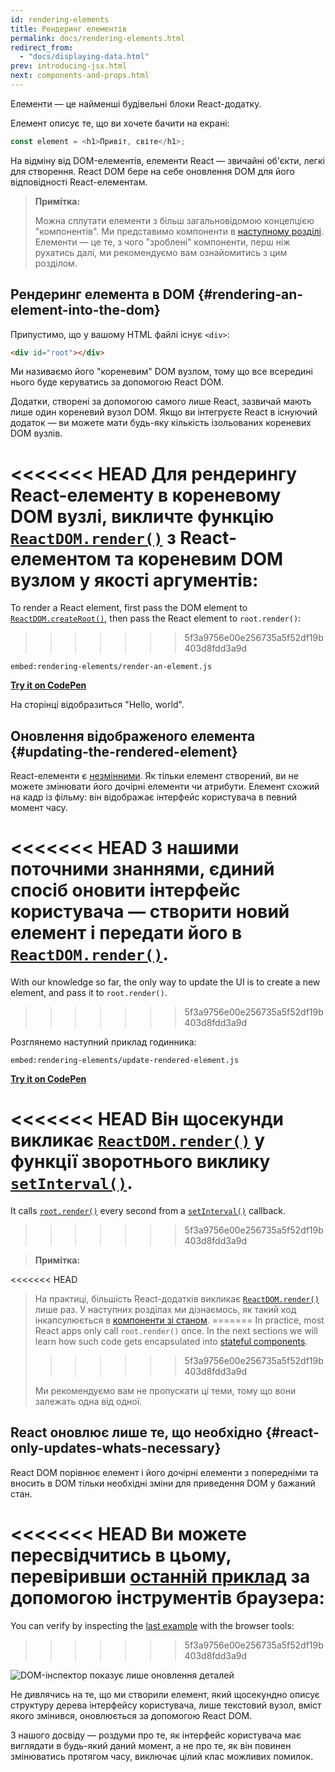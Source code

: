 ```yaml
---
id: rendering-elements
title: Рендеринг елементів
permalink: docs/rendering-elements.html
redirect_from:
  - "docs/displaying-data.html"
prev: introducing-jsx.html
next: components-and-props.html
---
```


Елементи — це найменші будівельні блоки React-додатку.

Елемент описує те, що ви хочете бачити на екрані:

```js
const element = <h1>Привіт, світе</h1>;
```

На відміну від DOM-елементів, елементи React — звичайні об'єкти, легкі для створення. React DOM бере на себе оновлення DOM для його відповідності React-елементам.

>**Примітка:**
>
>Можна сплутати елементи з більш загальновідомою концепцією "компонентів". Ми представимо компоненти в [наступному розділі](/docs/components-and-props.html). Елементи — це те, з чого "зроблені" компоненти, перш ніж рухатись далі, ми рекомендуємо вам ознайомитись з цим розділом.

## Рендеринг елемента в DOM {#rendering-an-element-into-the-dom}

Припустимо, що у вашому HTML файлі існує `<div>`:

```html
<div id="root"></div>
```

Ми називаємо його "кореневим" DOM вузлом, тому що все всередині нього буде керуватись за допомогою React DOM.

Додатки, створені за допомогою самого лише React, зазвичай мають лише один кореневий вузол DOM. Якщо ви інтегруєте React в існуючий додаток — ви можете мати будь-яку кількість ізольованих кореневих DOM вузлів.

<<<<<<< HEAD
Для рендерингу React-елементу в кореневому DOM вузлі, викличте функцію [`ReactDOM.render()`](/docs/react-dom.html#render) з React-елементом та кореневим DOM вузлом у якості аргументів:
=======
To render a React element, first pass the DOM element to [`ReactDOM.createRoot()`](/docs/react-dom-client.html#createroot), then pass the React element to `root.render()`:
>>>>>>> 5f3a9756e00e256735a5f52df19b403d8fdd3a9d

`embed:rendering-elements/render-an-element.js`

**[Try it on CodePen](https://codepen.io/gaearon/pen/ZpvBNJ?editors=1010)**

На сторінці відобразиться "Hello, world".

## Оновлення відображеного елемента {#updating-the-rendered-element}

React-елементи є [незмінними](https://uk.wikipedia.org/wiki/Незмінний_об%27єкт). Як тільки елемент створений, ви не можете змінювати його дочірні елементи чи атрибути. Елемент схожий на кадр із фільму: він відображає інтерфейс користувача в певний момент часу.

<<<<<<< HEAD
З нашими поточними знаннями, єдиний спосіб оновити інтерфейс користувача — створити новий елемент і передати його в [`ReactDOM.render()`](/docs/react-dom.html#render).
=======
With our knowledge so far, the only way to update the UI is to create a new element, and pass it to `root.render()`.
>>>>>>> 5f3a9756e00e256735a5f52df19b403d8fdd3a9d

Розглянемо наступний приклад годинника:

`embed:rendering-elements/update-rendered-element.js`

**[Try it on CodePen](https://codepen.io/gaearon/pen/gwoJZk?editors=1010)**

<<<<<<< HEAD
Він щосекунди викликає [`ReactDOM.render()`](/docs/react-dom.html#render) у функції зворотнього виклику [`setInterval()`](https://developer.mozilla.org/uk/docs/Web/API/WindowOrWorkerGlobalScope/setInterval).
=======
It calls [`root.render()`](/docs/react-dom.html#render) every second from a [`setInterval()`](https://developer.mozilla.org/en-US/docs/Web/API/WindowTimers/setInterval) callback.
>>>>>>> 5f3a9756e00e256735a5f52df19b403d8fdd3a9d

>**Примітка:**
>
<<<<<<< HEAD
>На практиці, більшість React-додатків викликає [`ReactDOM.render()`](/docs/react-dom.html#render) лише раз. У наступних розділах ми дізнаємось, як такий код інкапсулюється в [компоненти зі станом](/docs/state-and-lifecycle.html).
=======
>In practice, most React apps only call `root.render()` once. In the next sections we will learn how such code gets encapsulated into [stateful components](/docs/state-and-lifecycle.html).
>>>>>>> 5f3a9756e00e256735a5f52df19b403d8fdd3a9d
>
>Ми рекомендуємо вам не пропускати ці теми, тому що вони залежать одна від одної.

## React оновлює лише те, що необхідно {#react-only-updates-whats-necessary}

React DOM порівнює елемент і його дочірні елементи з попередніми та вносить в DOM тільки необхідні зміни для приведення DOM у бажаний стан.

<<<<<<< HEAD
Ви можете пересвідчитись в цьому, перевіривши [останній приклад](codepen://rendering-elements/update-rendered-element) за допомогою інструментів браузера:
=======
You can verify by inspecting the [last example](https://codepen.io/gaearon/pen/gwoJZk?editors=1010) with the browser tools:
>>>>>>> 5f3a9756e00e256735a5f52df19b403d8fdd3a9d

![DOM-інспектор показує лише оновлення деталей](../images/docs/granular-dom-updates.gif)

Не дивлячись на те, що ми створили елемент, який щосекундно описує структуру дерева інтерфейсу користувача, лише текстовий вузол, вміст якого змінився, оновлюється за допомогою React DOM.

З нашого досвіду — роздуми про те, як інтерфейс користувача має виглядати в будь-який даний момент, а не про те, як він повинен змінюватись протягом часу, виключає цілий клас можливих помилок.
